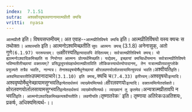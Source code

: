 ```yaml
---
index:  7.1.51
sutra:  अश्वक्षीरवृषलवणानामात्मप्रीतौ क्यचि
vritti:  nyasa
---
```


`आत्मप्रीतौ` इति। विषयसप्तमीयम्। अत एवाह--`आत्मप्रीतिविषये क्यचि` इति। आत्मप्रीतिर्विषयो यस्य क्यचः स तथोक्तः। `अश्वस्यति` इति। आत्मनोऽश्वमिच्छतीति `सुपः आत्मनः क्यच्` (3.1.8) अनेनासुक्, अतो गुणे` (6.1.97) पररूपत्वम्। एवं `क्षीरस्यति` इत्यादावपि वेदितव्यम्। सर्वत्रात्मप्रीतिविषये क्यच्। यो ह्यात्मनोऽश्वादिकमिच्छति स नियोगत आत्मनः प्रोत्यर्थमिच्छति। यद्येवम्, इच्छायां क्यच्विधीयमानः सर्वत्रात्मप्रीतिविषये भविष्यतीतीच्छायां वक्तव्यम्? प्रसिद्ध्युपसंग्रहार्थमात्मप्रीताविति लौकिकस्यार्थस्योपादानम्, तेन यत्रात्मप्रीतावसुग्लोके प्रयुज्यते तत्रैव भवति, नान्यत्र। तेनाश्ववृषयोर्मैथुनेच्छायां क्षीरलवणयोर्लालसायामित्युपपन्नं भवति।
`अश्वीयति` इति। अश्वमिवाचरतीति `उपमानादाचारे` (3.1.10) इति क्यच्, `क्यचि च` (7.4.33) इतीत्त्वम्।
`अश्ववृषयोः` इत्यादि। ` अश्ववृष्योर्मेथुनेच्छायामसुग्भवति` इत्येतदर्थरूपं व्याख्येयमित्यर्थः।
`क्षीरलवणयोः` इत्यादि। वक्तव्यमित्येतदपेक्षते। `क्षोरलवणयोर्लालसायामसुग्भवति` इत्येतदर्थरूपं व्याख्येयमित्यर्थः। व्याख्यानं तु कृतमेव। `अन्यत्रात्मप्रीतावपि न भवति` इति। आत्मनोऽश्वादिकमिच्छत्यश्वीयतीति। लवणीयति। `तृष्णातरेकः` इति। तृष्णाया अतिरेकःउअतिशयः, प्रकर्षः, अधिक्यमित्यर्थ-।।

